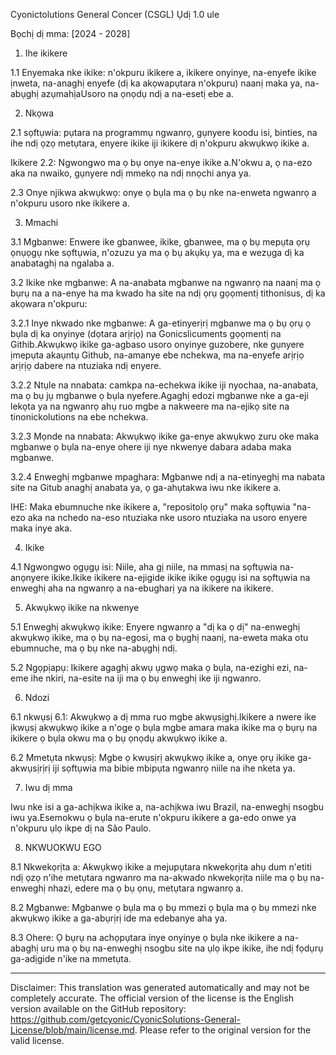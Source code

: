 Cyonictolutions General Concer (CSGL)
Ụdị 1.0 ule

Bọchị dị mma: [2024 - 2028]

1. Ihe ikikere

1.1 Enyemaka nke ikike: n'okpuru ikikere a, ikikere onyinye, na-enyefe ikike ịnweta, na-anaghị enyefe (dị ka akọwapụtara n'okpuru) naanị maka ya, na-abụghị azụmahịaUsoro na ọnọdụ ndị a na-esetị ebe a.

2. Nkọwa

2.1 sọftụwia: pụtara na programmụ ngwanrọ, gụnyere koodu isi, binties, na ihe ndị ọzọ metụtara, enyere ikike iji ikikere dị n'okpuru akwụkwọ ikike a.

Ikikere 2.2: Ngwongwo ma ọ bụ onye na-enye ikike a.N'okwu a, ọ na-ezo aka na nwaiko, gụnyere ndị mmekọ na ndị nnọchi anya ya.

2.3 Onye njikwa akwụkwọ: onye ọ bụla ma ọ bụ nke na-enweta ngwanrọ a n'okpuru usoro nke ikikere a.

3. Mmachi

3.1 Mgbanwe: Enwere ike gbanwee, ikike, gbanwee, ma ọ bụ mepụta ọrụ ọnụọgụ nke sọftụwia, n'ozuzu ya ma ọ bụ akụkụ ya, ma e wezụga dị ka anabataghị na ngalaba a.

3.2 Ikike nke mgbanwe: A na-anabata mgbanwe na ngwanrọ na naanị ma ọ bụrụ na a na-enye ha ma kwado ha site na ndị ọrụ gọọmentị tithonisus, dị ka akọwara n'okpuru:

3.2.1 Inye nkwado nke mgbanwe: A ga-etinyerịrị mgbanwe ma ọ bụ ọrụ ọ bụla dị ka onyinye (dọtara arịrịọ) na Gonicslicuments gọọmentị na Githib.Akwụkwọ ikike ga-agbaso usoro onyinye guzobere, nke gụnyere ịmepụta akaụntụ Github, na-amanye ebe nchekwa, ma na-enyefe arịrịọ arịrịọ dabere na ntuziaka ndị enyere.

3.2.2 Ntụle na nnabata: camkpa na-echekwa ikike iji nyochaa, na-anabata, ma ọ bụ jụ mgbanwe ọ bụla nyefere.Agaghị edozi mgbanwe nke a ga-eji lekọta ya na ngwanrọ ahụ ruo mgbe a nakweere ma na-ejikọ site na tinonickolutions na ebe nchekwa.

3.2.3 Mọnde na nnabata: Akwụkwọ ikike ga-enye akwụkwọ zuru oke maka mgbanwe ọ bụla na-enye ohere iji nye nkwenye dabara adaba maka mgbanwe.

3.2.4 Enweghị mgbanwe mpaghara: Mgbanwe ndị a na-etinyeghị ma nabata site na Gitub anaghị anabata ya, ọ ga-ahụtakwa iwu nke ikikere a.

IHE: Maka ebumnuche nke ikikere a, "repositolọ ọrụ" maka sọftụwia "na-ezo aka na nchedo na-eso ntuziaka nke usoro ntuziaka na usoro enyere maka inye aka.

4. Ikike

4.1 Ngwongwo ọgụgụ isi: Niile, aha gị niile, na mmasị na sọftụwia na-anọnyere ikike.Ikike ikikere na-ejigide ikike ikike ọgụgụ isi na sọftụwia na enweghị aha na ngwanrọ a na-ebugharị ya na ikikere na ikikere.

5. Akwụkwọ ikike na nkwenye

5.1 Enweghị akwụkwọ ikike: Enyere ngwanrọ a "dị ka ọ dị" na-enweghị akwụkwọ ikike, ma ọ bụ na-egosi, ma ọ bụghị naanị, na-eweta maka otu ebumnuche, ma ọ bụ nke na-abụghị ndị.

5.2 Ngọpịapụ: Ikikere agaghị akwụ ụgwọ maka ọ bụla, na-ezighi ezi, na-eme ihe nkiri, na-esite na iji ma ọ bụ enweghị ike iji ngwanro.

6. Ndozi

6.1 nkwụsị 6.1: Akwụkwọ a dị mma ruo mgbe akwụsịghị.Ikikere a nwere ike ịkwụsị akwụkwọ ikike a n'oge ọ bụla mgbe amara maka ikike ma ọ bụrụ na ikikere ọ bụla okwu ma ọ bụ ọnọdụ akwụkwọ ikike a.

6.2 Mmetụta nkwụsị: Mgbe ọ kwụsịrị akwụkwọ ikike a, onye ọrụ ikike ga-akwụsịrịrị iji sọftụwia ma bibie mbipụta ngwanrọ niile na ihe nketa ya.

7. Iwu dị mma

Iwu nke isi a ga-achịkwa ikike a, na-achịkwa iwu Brazil, na-enweghị nsogbu iwu ya.Esemokwu ọ bụla na-erute n'okpuru ikikere a ga-edo onwe ya n'okpuru ụlọ ikpe dị na São Paulo.

8. NKWUOKWU EGO

8.1 Nkwekọrịta a: Akwụkwọ ikike a mejupụtara nkwekọrịta ahụ dum n'etiti ndị ọzọ n'ihe metụtara ngwanro ma na-akwado nkwekọrịta niile ma ọ bụ na-enweghị nhazi, edere ma ọ bụ ọnụ, metụtara ngwanrọ a.

8.2 Mgbanwe: Mgbanwe ọ bụla ma ọ bụ mmezi ọ bụla ma ọ bụ mmezi nke akwụkwọ ikike a ga-abụrịrị ide ma edebanye aha ya.

8.3 Ohere: Ọ bụrụ na achọpụtara inye onyinye ọ bụla nke ikikere a na-abaghị uru ma ọ bụ na-enweghị nsogbu site na ụlọ ikpe ikike, ihe ndị fọdụrụ ga-adịgide n'ike na mmetụta.

---
Disclaimer: This translation was generated automatically and may not be completely accurate. The official version of the license is the English version available on the GitHub repository: https://github.com/getcyonic/CyonicSolutions-General-License/blob/main/license.md. Please refer to the original version for the valid license.